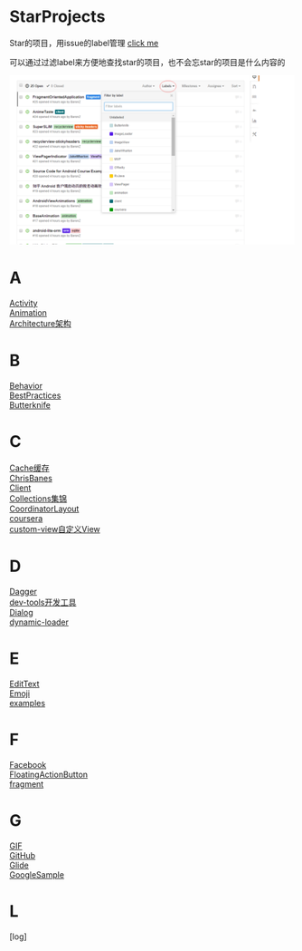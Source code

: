 # StarProjects
Star的项目，用issue的label管理 [click me](https://github.com/BaronZ/StarProjects/issues)

可以通过过滤label来方便地查找star的项目，也不会忘star的项目是什么内容的

![filter-by-label](https://github.com/BaronZ/StarProjects/blob/master/screenshoots/filter-by-label.png)

# A
[Activity](https://github.com/BaronZ/StarProjects/issues?q=is%3Aopen+is%3Aissue+label%3AActivity)  
[Animation](https://github.com/BaronZ/StarProjects/issues?q=is%3Aopen+is%3Aissue+label%3AAnimation)  
[Architecture架构](https://github.com/BaronZ/StarProjects/issues?q=is%3Aopen+is%3Aissue+label%3AArchitecture)  
# B
[Behavior](https://github.com/BaronZ/StarProjects/issues?q=is%3Aopen+is%3Aissue+label%3ABehavior)  
[BestPractices](https://github.com/BaronZ/StarProjects/issues?q=is%3Aopen+is%3Aissue+label%3ABestPractices)    
[Butterknife](https://github.com/BaronZ/StarProjects/issues?q=is%3Aopen+is%3Aissue+label%3AButterknife)    
# C
[Cache缓存](https://github.com/BaronZ/StarProjects/issues?q=is%3Aopen+is%3Aissue+label%3ACache)  
[ChrisBanes](https://github.com/BaronZ/StarProjects/issues?q=is%3Aopen+is%3Aissue+label%3AChrisBanes)  
[Client](https://github.com/BaronZ/StarProjects/issues?q=is%3Aopen+is%3Aissue+label%3AClient)  
[Collections集锦](https://github.com/BaronZ/StarProjects/issues?q=is%3Aopen+is%3Aissue+label%3ACollections)  
[CoordinatorLayout](https://github.com/BaronZ/StarProjects/issues?q=is%3Aopen+is%3Aissue+label%3ACoordinatorLayout)  
[coursera](https://github.com/BaronZ/StarProjects/issues?q=is%3Aopen+is%3Aissue+label%3Acoursera)  
[custom-view自定义View](https://github.com/BaronZ/StarProjects/issues?q=is%3Aopen+is%3Aissue+label%3Acustom-view)  
# D
[Dagger](https://github.com/BaronZ/StarProjects/issues?q=is%3Aopen+is%3Aissue+label%3ADagger)  
[dev-tools开发工具](https://github.com/BaronZ/StarProjects/issues?q=is%3Aopen+is%3Aissue+label%3Adev-tools)  
[Dialog](https://github.com/BaronZ/StarProjects/issues?q=is%3Aopen+is%3Aissue+label%3ADialog)  
[dynamic-loader](https://github.com/BaronZ/StarProjects/issues?q=is%3Aopen+is%3Aissue+label%3Adynamic-loader)  
# E
[EditText](https://github.com/BaronZ/StarProjects/issues?q=is%3Aopen+is%3Aissue+label%3AEditText)  
[Emoji](https://github.com/BaronZ/StarProjects/issues?q=is%3Aopen+is%3Aissue+label%3AEmoji)  
[examples](https://github.com/BaronZ/StarProjects/issues?q=is%3Aopen+is%3Aissue+label%3Aexamples)  
# F
[Facebook](https://github.com/BaronZ/StarProjects/issues?q=is%3Aopen+is%3Aissue+label%3AFacebook)  
[FloatingActionButton](https://github.com/BaronZ/StarProjects/issues?q=is%3Aopen+is%3Aissue+label%3AFloatingActionButton)  
[fragment](https://github.com/BaronZ/StarProjects/issues?q=is%3Aopen+is%3Aissue+label%3Afragment)  
# G
[GIF](https://github.com/BaronZ/StarProjects/issues?q=is%3Aopen+is%3Aissue+label%3AGIF)  
[GitHub](https://github.com/BaronZ/StarProjects/issues?q=is%3Aopen+is%3Aissue+label%3AGitHub)  
[Glide](https://github.com/BaronZ/StarProjects/issues?q=is%3Aopen+is%3Aissue+label%3AGlide)  
[GoogleSample](https://github.com/BaronZ/StarProjects/issues?q=is%3Aopen+is%3Aissue+label%3AGoogleSample)  
# L
[log]

